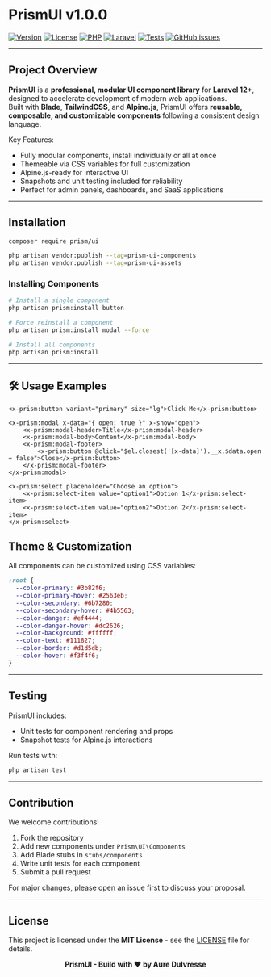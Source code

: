 # PrismUI v1.0.0

[![Version](https://img.shields.io/badge/version-1.0.0-blue)](https://github.com/your-username/prismui/releases)
[![License](https://img.shields.io/badge/license-MIT-green)](LICENSE)
[![PHP](https://img.shields.io/badge/PHP-8.2%2B-blue?logo=php)](https://www.php.net/)
[![Laravel](https://img.shields.io/badge/Laravel-12%2B-red?logo=laravel)](https://laravel.com/)
[![Tests](https://img.shields.io/badge/tests-passing-brightgreen)](#testing)
[![GitHub issues](https://img.shields.io/github/issues/AureDulvresse/prism-ui)](https://github.com/AureDulvresse/prism-ui/issues)

---

## Project Overview

**PrismUI** is a **professional, modular UI component library** for **Laravel 12+**, designed to accelerate development of modern web applications.  
Built with **Blade**, **TailwindCSS**, and **Alpine.js**, PrismUI offers **reusable, composable, and customizable components** following a consistent design language.

Key Features:

- Fully modular components, install individually or all at once
- Themeable via CSS variables for full customization
- Alpine.js-ready for interactive UI
- Snapshots and unit testing included for reliability
- Perfect for admin panels, dashboards, and SaaS applications

---

## Installation

```bash
composer require prism/ui

php artisan vendor:publish --tag=prism-ui-components
php artisan vendor:publish --tag=prism-ui-assets
```

### Installing Components

```bash
# Install a single component
php artisan prism:install button

# Force reinstall a component
php artisan prism:install modal --force

# Install all components
php artisan prism:install
```

---

## 🛠 Usage Examples

```blade
<x-prism:button variant="primary" size="lg">Click Me</x-prism:button>

<x-prism:modal x-data="{ open: true }" x-show="open">
    <x-prism:modal-header>Title</x-prism:modal-header>
    <x-prism:modal-body>Content</x-prism:modal-body>
    <x-prism:modal-footer>
        <x-prism:button @click="$el.closest('[x-data]').__x.$data.open = false">Close</x-prism:button>
    </x-prism:modal-footer>
</x-prism:modal>

<x-prism:select placeholder="Choose an option">
    <x-prism:select-item value="option1">Option 1</x-prism:select-item>
    <x-prism:select-item value="option2">Option 2</x-prism:select-item>
</x-prism:select>
```

## Theme & Customization

All components can be customized using CSS variables:

```css
:root {
  --color-primary: #3b82f6;
  --color-primary-hover: #2563eb;
  --color-secondary: #6b7280;
  --color-secondary-hover: #4b5563;
  --color-danger: #ef4444;
  --color-danger-hover: #dc2626;
  --color-background: #ffffff;
  --color-text: #111827;
  --color-border: #d1d5db;
  --color-hover: #f3f4f6;
}
```

---

## Testing

PrismUI includes:

- Unit tests for component rendering and props
- Snapshot tests for Alpine.js interactions

Run tests with:

```bash
php artisan test
```

---

## Contribution

We welcome contributions!

1. Fork the repository
2. Add new components under `Prism\UI\Components`
3. Add Blade stubs in `stubs/components`
4. Write unit tests for each component
5. Submit a pull request

For major changes, please open an issue first to discuss your proposal.

---

## License

This project is licensed under the **MIT License** - see the [LICENSE](LICENSE) file for details.

<p align="center">
  <strong>PrismUI - Build with ❤️ by Aure Dulvresse</strong>
</p>
